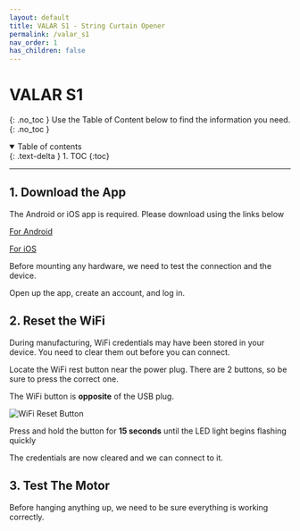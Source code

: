 ```yaml
---
layout: default
title: VALAR S1 - String Curtain Opener
permalink: /valar_s1
nav_order: 1
has_children: false
---
```


# VALAR S1
{: .no_toc }
Use the Table of Content below to find the information you need.
{: .no_toc }

<details open markdown="block">
  <summary>
    Table of contents
  </summary>
  {: .text-delta }
1. TOC
{:toc}
</details>

---


## 1. Download the App

The Android or iOS app is required. Please download using the links below

[For Android](https://play.google.com/store/apps/details?id=cc.blynk.appexport.morning_rod)

[For iOS](https://apps.apple.com/al/app/morningrod/id1455653248)

Before mounting any hardware, we need to test the connection and the device.

Open up the app, create an account, and log in.

## 2. Reset the WiFi

During manufacturing, WiFi credentials may have been stored in your device. You need to clear them out before you can connect.

Locate the WiFi rest button near the power plug. There are 2 buttons, so be sure to press the correct one.

The WiFi button is **opposite** of the USB plug.

![WiFi Reset Button ](https://cdn.shopify.com/s/files/1/0048/6244/3590/files/Bottom.jpg?v=1611857247)

Press and hold the button for **15 seconds** until the LED light begins flashing quickly 

The credentials are now cleared and we can connect to it.

## 3. Test The Motor

Before hanging anything up, we need to be sure everything is working correctly. 
